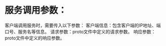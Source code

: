 # 服务调用参数：
客户端调用服务时，需要传入以下参数：
客户端信息：包含客户端的IP地址、端口号、服务名等信息。
请求参数：proto文件中定义的请求参数。
响应参数：proto文件中定义的响应参数。